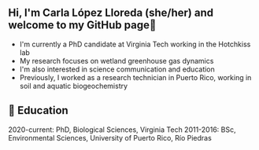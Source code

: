 ## Hi, I'm Carla López Lloreda (she/her)  and welcome to my GitHub page👋
- I'm currently a PhD candidate at Virginia Tech working in the Hotchkiss lab
- My research focuses on wetland greenhouse gas dynamics
- I'm also interested in science communication and education
- Previously, I worked as a research technician in Puerto Rico, working in soil and aquatic biogeochemistry

## 📖 Education
2020-current: PhD, Biological Sciences, Virginia Tech
2011-2016: BSc, Environmental Sciences, University of Puerto Rico, Río Piedras
<!--
**carlalopezll/carlalopezll** is a ✨ _special_ ✨ repository because its `README.md` (this file) appears on your GitHub profile.


-->
